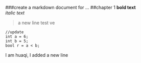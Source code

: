 ###create a markdown document for ...
##chapter 1
**bold text**  
*italic text*  

> a new line
> test ve

	//update
	int a = 6;
	int b = 5;
	bool r = a < b;

I am huaqi, I added a new line
